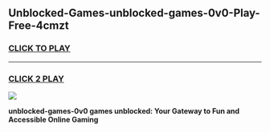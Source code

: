 
## Unblocked-Games-unblocked-games-0v0-Play-Free-4cmzt
<h3>
<a href="https://premium76.site?title=unblocked-games-0v0&ref=18A1">CLICK TO PLAY</a></h3>
<hr>

<h3>
<a href="https://premium76.site?title=unblocked-games-0v0&ref=18A1">CLICK 2 PLAY</a>
  
</h3>

<a href="https://premium76.site?title=unblocked-games-0v0&ref=18A1"><img src="https://clearcache.store/games.png"></a>


**unblocked-games-0v0 games unblocked: Your Gateway to Fun and Accessible Online Gaming**

